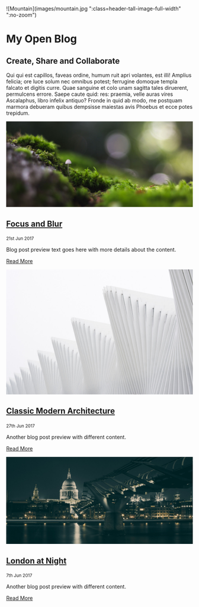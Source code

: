![Mountain](images/mountain.jpg ":class=header-tall-image-full-width" ":no-zoom")

# My Open Blog

## Create, Share and Collaborate

Qui qui est capillos, faveas ordine, humum ruit apri volantes, est illi! Amplius felicia; ore luce solum nec omnibus potest; ferrugine domoque templa falcato et digitis curre. Quae sanguine et colo unam sagitta tales diruerent, permulcens errore. Saepe caute quid: res: praemia, velle auras vires Ascalaphus, libro infelix antiquo? Fronde in quid ab modo, me postquam marmora debueram quibus dempsisse maiestas avis Phoebus et ecce potes trepidum.

<div class="card-list">
  <div class="card">

  [![Blog Post Image](focus-and-blur/unsplash-focus.jpg)](focus-and-blur.md)

  ## [Focus and Blur](focus-and-blur.md)
  
  <small>21st Jun 2017 </small>

  Blog post preview text goes here with more details about the content.  

  [Read More](focus-and-blur.md ":class=navpill")

  </div>
  <div class="card">

  [![Blog Post Image](classic-modern-architecture/unsplash-luca-bravo.jpg)](classic-modern-architecture.md)

  ## [Classic Modern Architecture](classic-modern-architecture.md)

  <small>27th Jun 2017 </small>

  Another blog post preview with different content.  

  [Read More](classic-modern-architecture.md ":class=navpill")
    
  </div>
    <div class="card">

  [![Blog Post Image](london-at-night/unsplash-london-night.jpg)](london-at-night.md)

  ## [London at Night](london-at-night.md)

  <small>7th Jun 2017</small>

  Another blog post preview with different content.  

  [Read More](london-at-night.md ":class=navpill")
    
  </div>
</div>

